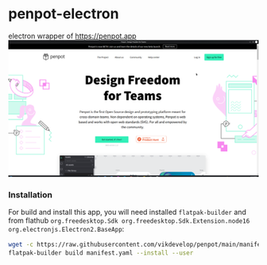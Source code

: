 # penpot-electron
electron wrapper of https://penpot.app
![Screnshot](https://github.com/vikdevelop/penpot/blob/main/screnshots/penpot_home.png)
### Installation
For build and install this app, you will need installed `flatpak-builder` and from flathub `org.freedesktop.Sdk org.freedesktop.Sdk.Extension.node16 org.electronjs.Electron2.BaseApp`:
```bash
wget -c https://raw.githubusercontent.com/vikdevelop/penpot/main/manifest.yaml
flatpak-builder build manifest.yaml --install --user
```
